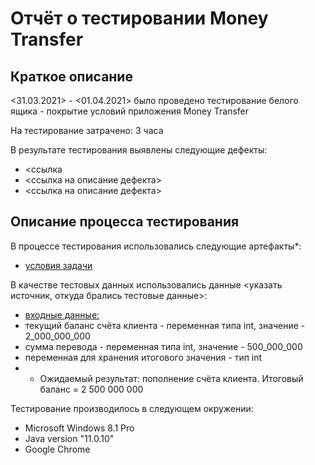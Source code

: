 # Отчёт о тестировании Money Transfer

## Краткое описание

<31.03.2021> - <01.04.2021> было проведено тестирование белого ящика - покрытие условий приложения Money Transfer

На тестирование затрачено: 3 часа

В результате тестирования выявлены следующие дефекты:
* <ссылка
* <ссылка на описание дефекта>
* <ссылка на описание дефекта>

## Описание процесса тестирования

В процессе тестирования использовались следующие артефакты*:
* [условия задачи](https://github.com/netology-code/javaqa-homeworks/tree/master/programming)


В качестве тестовых данных использовались данные <указать источник, откуда брались тестовые данные>:
* [входные данные:](https://github.com/netology-code/javaqa-homeworks/tree/master/programming)
*  текущий баланс счёта клиента - переменная типа int, значение - 2_000_000_000 
* сумма перевода - переменная типа int, значение - 500_000_000
* переменная для хранения итогового значения - тип int  
* * Ожидаемый результат: пополнение счёта клиента. Итоговый баланс = 2 500 000 000

Тестирование производилось в следующем окружении:
* Microsoft Windows 8.1 Pro
* Java version "11.0.10"
* Google Chrome
